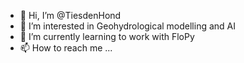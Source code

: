 - 👋 Hi, I’m @TiesdenHond
- 👀 I’m interested in Geohydrological modelling and AI
- 🌱 I’m currently learning to work with FloPy
- 📫 How to reach me ...

<!---
TiesdenHond/TiesdenHond is a ✨ special ✨ repository because its `README.md` (this file) appears on your GitHub profile.
You can click the Preview link to take a look at your changes.
--->
